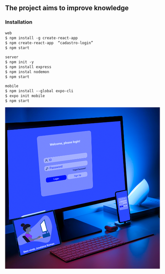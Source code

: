 ## The project aims to improve knowledge


### Installation

```
web
$ npm install -g create-react-app
$ npm create-react-app  “cadastro-login”
$ npm start

```

```
server
$ npm init -y
$ npm install express
$ npm instal nodemon
$ npm start

```

```
mobile
$ npm install --global expo-cli
$ expo init mobile
$ npm start

```

![Imagem](https://github.com/joselainejrs/login-cadastro/blob/master/tela.png)
